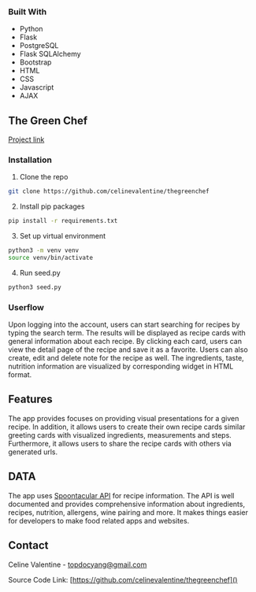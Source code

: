 
### Built With

* Python
* Flask
* PostgreSQL
* Flask SQLAlchemy
* Bootstrap
* HTML
* CSS
* Javascript
* AJAX




## The Green Chef
   <a href="https://thegreenchef.herokuapp.com">
Project link</a>


### Installation

1. Clone the repo
```sh
git clone https://github.com/celinevalentine/thegreenchef
```
2. Install pip packages
```sh
pip install -r requirements.txt
```

3. Set up virtual environment

```sh
python3 -m venv venv
source venv/bin/activate
```
4. Run seed.py
```sh
python3 seed.py
```


### Userflow
Upon logging into the account, users can start searching for recipes by typing the search term. The results will be displayed as recipe cards with general information about each recipe. By clicking each card, users can view the detail page of the recipe and save it as a favorite. Users can also create, edit and delete note for the recipe as well. The ingredients, taste, nutrition information are visualized by corresponding widget in HTML format.


## Features

The app provides focuses on providing visual presentations for a given recipe. In addition, it allows users to create their own recipe cards similar greeting cards with visualized ingredients, measurements and steps. Furthermore, it allows users to share the recipe cards with others via generated urls. 




## DATA

The app uses <a href="https://spoonacular.com/food-api">Spoontacular API</a> for recipe information. The API is well documented and provides comprehensive information about ingredients, recipes, nutrition, allergens, wine pairing and more. It makes things easier for developers to make food related apps and websites.




<!-- CONTACT -->
## Contact

Celine Valentine - topdocyang@gmail.com

Source Code Link: [https://github.com/celinevalentine/thegreenchef]()


